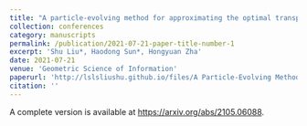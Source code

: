 ```yaml
---
title: "A particle-evolving method for approximating the optimal transport plan"
collection: conferences
category: manuscripts
permalink: /publication/2021-07-21-paper-title-number-1
excerpt: 'Shu Liu*, Haodong Sun*, Hongyuan Zha'
date: 2021-07-21
venue: 'Geometric Science of Information'
paperurl: 'http://lslsliushu.github.io/files/A Particle-Evolving Method for Approximating the Optimal Transport Plan.pdf'
citation: ''
---
```

A complete version is available at https://arxiv.org/abs/2105.06088.
